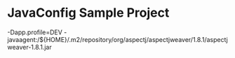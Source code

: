 # JavaConfig Sample Project

-Dapp.profile=DEV -javaagent:/${HOME}/.m2/repository/org/aspectj/aspectjweaver/1.8.1/aspectjweaver-1.8.1.jar
